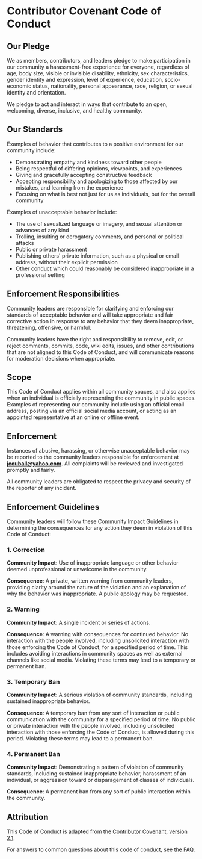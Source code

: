 # Contributor Covenant Code of Conduct

## Our Pledge

We as members, contributors, and leaders pledge to make participation in our
community a harassment-free experience for everyone, regardless of age, body size,
visible or invisible disability, ethnicity, sex characteristics, gender identity and
expression, level of experience, education, socio-economic status, nationality,
personal appearance, race, religion, or sexual identity and orientation.

We pledge to act and interact in ways that contribute to an open, welcoming, diverse,
inclusive, and healthy community.

## Our Standards

Examples of behavior that contributes to a positive environment for our community
include:

- Demonstrating empathy and kindness toward other people
- Being respectful of differing opinions, viewpoints, and experiences
- Giving and gracefully accepting constructive feedback
- Accepting responsibility and apologizing to those affected by our mistakes, and
    learning from the experience
- Focusing on what is best not just for us as individuals, but for the overall
    community

Examples of unacceptable behavior include:

- The use of sexualized language or imagery, and sexual attention or advances of any
    kind
- Trolling, insulting or derogatory comments, and personal or political attacks
- Public or private harassment
- Publishing others' private information, such as a physical or email address,
    without their explicit permission
- Other conduct which could reasonably be considered inappropriate in a professional
    setting

## Enforcement Responsibilities

Community leaders are responsible for clarifying and enforcing our standards of
acceptable behavior and will take appropriate and fair corrective action in response
to any behavior that they deem inappropriate, threatening, offensive, or harmful.

Community leaders have the right and responsibility to remove, edit, or reject
comments, commits, code, wiki edits, issues, and other contributions that are not
aligned to this Code of Conduct, and will communicate reasons for moderation
decisions when appropriate.

## Scope

This Code of Conduct applies within all community spaces, and also applies when an
individual is officially representing the community in public spaces. Examples of
representing our community include using an official email address, posting via an
official social media account, or acting as an appointed representative at an online
or offline event.

## Enforcement

Instances of abusive, harassing, or otherwise unacceptable behavior may be reported
to the community leaders responsible for enforcement at
**[jcouball@yahoo.com](mailto:jcouball@yahoo.com)**. All complaints will be reviewed
and investigated promptly and fairly.

All community leaders are obligated to respect the privacy and security of the
reporter of any incident.

## Enforcement Guidelines

Community leaders will follow these Community Impact Guidelines in determining the
consequences for any action they deem in violation of this Code of Conduct:

### 1\. Correction

**Community Impact**: Use of inappropriate language or other behavior deemed
unprofessional or unwelcome in the community.

**Consequence**: A private, written warning from community leaders, providing clarity
around the nature of the violation and an explanation of why the behavior was
inappropriate. A public apology may be requested.

### 2\. Warning

**Community Impact**: A single incident or series of actions.

**Consequence**: A warning with consequences for continued behavior. No interaction
with the people involved, including unsolicited interaction with those enforcing the
Code of Conduct, for a specified period of time. This includes avoiding interactions
in community spaces as well as external channels like social media. Violating these
terms may lead to a temporary or permanent ban.

### 3\. Temporary Ban

**Community Impact**: A serious violation of community standards, including sustained
inappropriate behavior.

**Consequence**: A temporary ban from any sort of interaction or public communication
with the community for a specified period of time. No public or private interaction
with the people involved, including unsolicited interaction with those enforcing the
Code of Conduct, is allowed during this period. Violating these terms may lead to a
permanent ban.

### 4\. Permanent Ban

**Community Impact**: Demonstrating a pattern of violation of community standards,
including sustained inappropriate behavior, harassment of an individual, or
aggression toward or disparagement of classes of individuals.

**Consequence**: A permanent ban from any sort of public interaction within the
community.

## Attribution

This Code of Conduct is adapted from the [Contributor
Covenant](https://www.contributor-covenant.org), [version
2.1](https://www.contributor-covenant.org/version/2/1/code_of_conduct.html).

For answers to common questions about this code of conduct, see [the
FAQ](https://www.contributor-covenant.org/faq).
